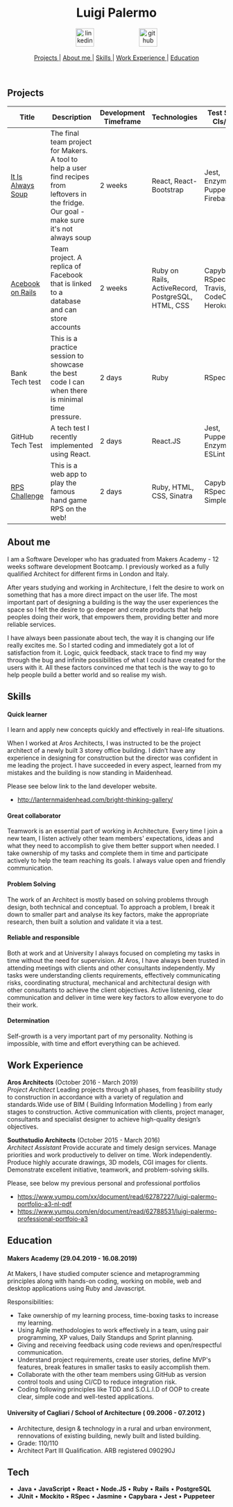 <h1 align="center">Luigi Palermo</h1>

<div align="center">
<a  href="https://www.linkedin.com/in/luigi-palermo-b09733a0/"><img src="https://www.iconfinder.com/data/icons/free-social-icons/67/linkedin_circle_color-512.png" alt="linkedin" hspace="50" height="42" width="42"></a>
<a  href="https://github.com/l-palermo"><img src="https://cdn0.iconfinder.com/data/icons/octicons/1024/mark-github-512.png" alt="github" hspace="50" height="42" width="42"></a>
</div>

<div align="center">

[Projects ](#projects) | 
[About me ](#about-me) |
[Skills ](#skills) | 
[Work Experience ](#experience) | 
[Education ](#education)

</div>

<div align='center'>
<a href="https://sourcerer.io/l-palermo"><img src="https://img.shields.io/badge/JavaScript-226%20commits-orange.svg" alt=""></a>
<a href="https://sourcerer.io/l-palermo"><img src="https://img.shields.io/badge/HTML-220%20commits-orange.svg" alt=""></a>
<a href="https://sourcerer.io/l-palermo"><img src="https://img.shields.io/badge/CSS-213%20commits-orange.svg" alt=""></a>
<a href="https://sourcerer.io/l-palermo"><img src="https://img.shields.io/badge/Ruby-129%20commits-orange.svg" alt=""></a>
<a href="https://sourcerer.io/l-palermo"><img src="https://img.shields.io/badge/Java-126%20commits-orange.svg" alt=""></a>
</div>

## Projects
| Title | Description | Development Timeframe | Technologies | Test Suites CIs/CDs | The code |
|--|--|--|--|--|--|
|<a href="https://it-is-always-soup.firebaseapp.com/">It Is Always Soup</a> | The final team project for Makers. A tool to help a user find recipes from leftovers in the fridge. Our goal - make sure it's not always soup | 2 weeks | React, React-Bootstrap |  Jest, Enzyme, Puppeteer, Firebase | <a href='https://github.com/ajosephides/i.i.a.s'>Github</a>|
|<a href="https://acebook-data-thieves.herokuapp.com/">Acebook on Rails</a> | Team project. A replica of Facebook that is linked to a database and can store accounts | 2 weeks | Ruby on Rails, ActiveRecord, PostgreSQL, HTML, CSS| Capybara, RSpec, Travis, CodeClimate, Heroku | <a href='https://github.com/l-palermo/Acebook---Data-Thieves'>Github</a>|
| Bank Tech test | This is a practice session to showcase the best code I can when there is minimal time pressure. | 2 days | Ruby | RSpec | <a href="https://github.com/l-palermo/Bank-tech-test">Github</a> |
|GitHub Tech Test| A tech test I recently implemented using React. <br> | 2 days | React.JS | Jest, Puppeteer, Enzyme, ESLint | <a href="https://github.com/l-palermo/github_tech_test">Github</a>|
|<a href="https://rps-g.herokuapp.com">RPS Challenge</a>| This is a web app to play the famous hand game RPS on the web! <br> | 2 days | Ruby, HTML, CSS, Sinatra | Capybara, RSpec, Simplecov | <a href="https://github.com/l-palermo/rps-challenge">Github</a>|

## About me

I am a Software Developer who has graduated from Makers Academy - 12 weeks software development Bootcamp. I previously worked as a fully qualified Architect for different firms in London and Italy.

After years studying and working in Architecture, I felt the desire to work on something that has a more direct impact on the user life. The most important part of designing a building is the way the user experiences the space so I felt the desire to go deeper and create products that help peoples doing their work, that empowers them, providing better and more reliable services. 

I have always been passionate about tech, the way it is changing our life really excites me. So I started coding and immediately got a lot of satisfaction from it. Logic, quick feedback, stack trace to find my way through the bug and infinite possibilities of what I could have created for the users with it. All these factors convinced me that tech is the way to go to help people build a better world and so realise my wish.

## Skills

#### Quick learner

I learn and apply new concepts quickly and effectively in real-life situations.

When I worked at Aros Architects, I was instructed to be the project architect of a newly built 3 storey office building. I didn’t have any experience in designing for construction but the director was confident in me leading the project. I have succeeded in every aspect, learned from my mistakes and the building is now standing in Maidenhead.

Please see below link to the land developer website.

* http://lanternmaidenhead.com/bright-thinking-gallery/

#### Great collaborator  

Teamwork is an essential part of working in Architecture. Every time I join a new team, I listen actively other team members' expectations, ideas and what they need to accomplish to give them better support when needed. I take ownership of my tasks and complete them in time and participate actively to help the team reaching its goals. I always value open and friendly communication.


#### Problem Solving

The work of an Architect is mostly based on solving problems through design, both technical and conceptual. To approach a problem, I break it down to smaller part and analyse its key factors, make the appropriate research, then built a solution and validate it via a test.

#### Reliable and responsible

Both at work and at University I always focused on completing my tasks in time without the need for supervision. 
At Aros, I have always been trusted in attending meetings with clients and other consultants independently. My tasks were understanding clients requirements, effectively communicating risks, coordinating structural, mechanical and architectural design with other consultants to achieve the client objectives. Active listening, clear communication and deliver in time were key factors to allow everyone to do their work. 

#### Determination

Self-growth is a very important part of my personality. Nothing is impossible, with time and effort everything can be achieved.

## Work Experience

**Aros Architects** (October 2016 - March 2019)    
*Project Architect*
Leading projects through all phases, from feasibility study to construction in accordance with a variety of regulation and standards.Wide use of BIM ( Building Information Modelling ) from early stages to construction. Active communication with clients, project manager, consultants and specialist designer to achieve high-quality design’s objectives.

**Southstudio Architects** (October 2015 - March 2016)   
*Architect Assistant* 
Provide accurate and timely design services. Manage priorities and work productively to deliver on time. Work independently. Produce highly accurate drawings, 3D models, CGI images for clients. Demonstrate excellent initiative, teamwork, and problem-solving skills.

Please, see below my previous personal and professional portfolios
* https://www.yumpu.com/xx/document/read/62787227/luigi-palermo-portfolio-a3-nl-pdf
* https://www.yumpu.com/en/document/read/62788531/luigi-palermo-professional-portfoio-a3

## Education

#### Makers Academy (29.04.2019 - 16.08.2019)

At Makers, I have studied computer science and metaprogramming principles along with hands-on coding, working on mobile, web and desktop applications using Ruby and Javascript.


Responsibilities: 
* Take ownership of my learning process, time-boxing tasks to increase my learning. 
* Using Agile methodologies to work effectively in a team, using pair programming, XP values, Daily Standups and Sprint planning. 
* Giving and receiving feedback using code reviews and open/respectful communication.
* Understand project requirements, create user stories, define MVP's features, break features in smaller tasks to easily accomplish them.
* Collaborate with the other team members using GitHub as version control tools and using CI/CD to reduce integration risk.
* Coding following principles like TDD and S.O.L.I.D of OOP to create clear, simple code and well-tested applications.


#### University of Cagliari / School of Architecture ( 09.2006 - 07.2012 )

- Architecture, design & technology in a rural and urban environment, rennovations of existing building, newly built and listed building.
- Grade: 110/110
- Architect Part III Qualification. ARB registered 090290J

## Tech

* **Java**  •  **JavaScript**  •  **React**  •  **Node.JS**  •  **Ruby**  •  **Rails**  •  **PostgreSQL**
* **JUnit**  •  **Mockito**  •  **RSpec**  •  **Jasmine**  •  **Capybara**  •  **Jest**  •  **Puppeteer**
